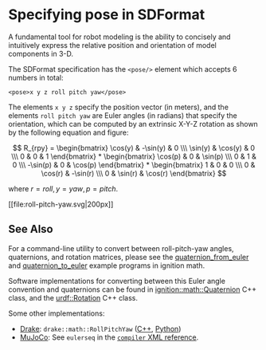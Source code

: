 # Specifying pose in SDFormat

A fundamental tool for robot modeling is the ability to concisely and
intuitively express the relative position and orientation of model components
in 3-D.

The SDFormat specification has the `<pose/>` element which accepts 6 numbers
in total:

    <pose>x y z roll pitch yaw</pose>

The elements `x y z` specify the position vector (in meters), and the elements
`roll pitch yaw` are Euler angles (in radians) that specify the orientation, which can be
computed by an extrinsic X-Y-Z rotation as shown by the following equation and figure:

<script src='https://cdnjs.cloudflare.com/ajax/libs/mathjax/2.7.5/MathJax.js?config=TeX-MML-AM_CHTML' async></script>

$$
    R_{rpy}
    =
    \begin{bmatrix}
      \cos(y) & -\sin(y) & 0 \\\
      \sin(y) &  \cos(y) & 0 \\\
           0  &       0  & 1
    \end{bmatrix}
    *
    \begin{bmatrix}
       \cos(p) & 0 & \sin(p) \\\
            0  & 1 &      0  \\\
      -\sin(p) & 0 & \cos(p)
    \end{bmatrix}
    *
    \begin{bmatrix}
      1 &      0  &       0  \\\
      0 & \cos(r) & -\sin(r) \\\
      0 & \sin(r) &  \cos(r)
    \end{bmatrix}
$$

where $r = roll, y = yaw, p = pitch$.

[[file:roll-pitch-yaw.svg|200px]]

## See Also

For a command-line utility to convert between roll-pitch-yaw angles,
quaternions, and rotation matrices, please see the
[quaternion\_from\_euler](https://bitbucket.org/ignitionrobotics/ign-math/src/ign-math4/examples/quaternion_from_euler.cc)
and [quaternion\_to\_euler](https://bitbucket.org/ignitionrobotics/ign-math/src/ign-math4/examples/quaternion_to_euler.cc)
example programs in ignition math.

Software implementations for converting between this Euler angle convention and
quaternions can be found in
[ignition::math::Quaternion](https://bitbucket.org/ignitionrobotics/ign-math/src/ignition-math4_4.0.0/include/ignition/math/Quaternion.hh#Quaternion.hh-308:398)
C++ class, and the [urdf::Rotation](https://github.com/ros/urdfdom_headers/blob/1.0.3/urdf_model/include/urdf_model/pose.h#L103-L155) C++ class.

Some other implementations:

*   [Drake](https://drake.mit.edu/): `drake::math::RollPitchYaw` ([C++](https://drake.mit.edu/doxygen_cxx/classdrake_1_1math_1_1_roll_pitch_yaw.html#details), [Python](https://drake.mit.edu/pydrake/pydrake.math.html#pydrake.math.RollPitchYaw))
*   [MuJoCo](http://www.mujoco.org/): See `eulerseq` in the
[`compiler` XML reference](http://www.mujoco.org/book/XMLreference.html#compiler).
